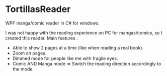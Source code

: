 # TortillasReader
WPF manga/comic reader in C# for windows.

I was not happy with the reading experience on PC for mangas/comics, so I created this reader.
Main features :
- Able to show 2 pages at a time (like when reading a real book).
- Zoom on pages.
- Dimmed mode for people like me with fragile eyes.
- Comic AND Manga mode => Switch the reading direction accordingly to the mode.
